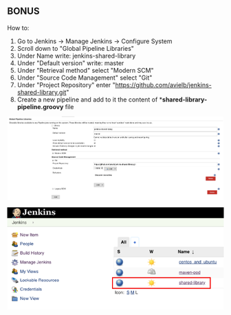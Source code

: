 ## BONUS

How to:
1. Go to Jenkins -> Manage Jenkins -> Configure System
2. Scroll down to "Global Pipeline Libraries"
3. Under Name write: jenkins-shared-library
4. Under "Default version" write: master
5. Under "Retrieval method" select "Modern SCM"
6. Under "Source Code Management" select "Git"
7. Under "Project Repository" enter "https://github.com/avielb/jenkins-shared-library.git"
8. Create a new pipeline and add to it the content of ***shared-library-pipeline.groovy** file 

![](images/shared-library.png)

![](images/shared-library-2.png)